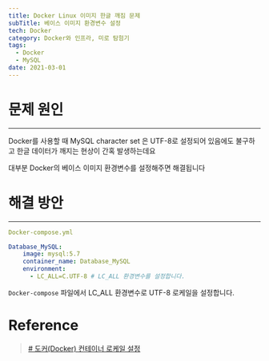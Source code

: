 ```yaml
---
title: Docker Linux 이미지 한글 깨짐 문제
subTitle: 베이스 이미지 환경변수 설정
tech: Docker
category: Docker와 인프라, 미로 탐험기
tags:
  - Docker
  - MySQL
date: 2021-03-01
---
```


# 문제 원인
---

Docker를 사용할 때 MySQL character set 은 UTF-8로 설정되어 있음에도 불구하고
한글 데이터가 깨지는 현상이 간혹 발생하는데요

대부분 Docker의 베이스 이미지 환경변수를 설정해주면 해결됩니다



# 해결 방안
---

```yaml
Docker-compose.yml

Database_MySQL:
    image: mysql:5.7
    container_name: Database_MySQL
    environment:
      - LC_ALL=C.UTF-8 # LC_ALL 환경변수를 설정합니다.
```

`Docker-compose` 파일에서 LC_ALL 환경변수로 UTF-8 로케일을 설정합니다.



# Reference

> [# 도커(Docker) 컨테이너 로케일 설정](https://www.44bits.io/ko/post/setup_linux_locale_on_ubuntu_and_debian_container)
